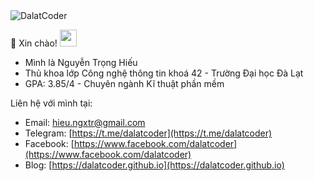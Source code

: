<img src="https://komarev.com/ghpvc/?username=DalatCoder&color=0e75b6&style=flat" alt="DalatCoder" />

:wave: Xin chào! <img src="https://user-images.githubusercontent.com/5679180/79618120-0daffb80-80be-11ea-819e-d2b0fa904d07.gif" width="27px">

- Mình là Nguyễn Trọng Hiếu
- Thủ khoa lớp Công nghệ thông tin khoá 42 - Trường Đại học Đà Lạt
- GPA: 3.85/4 - Chuyên ngành Kĩ thuật phần mềm

Liên hệ với mình tại:
  - Email: hieu.ngxtr@gmail.com
  - Telegram: [https://t.me/dalatcoder](https://t.me/dalatcoder)
  - Facebook: [https://www.facebook.com/dalatcoder](https://www.facebook.com/dalatcoder)
  - Blog: [https://dalatcoder.github.io](https://dalatcoder.github.io)

